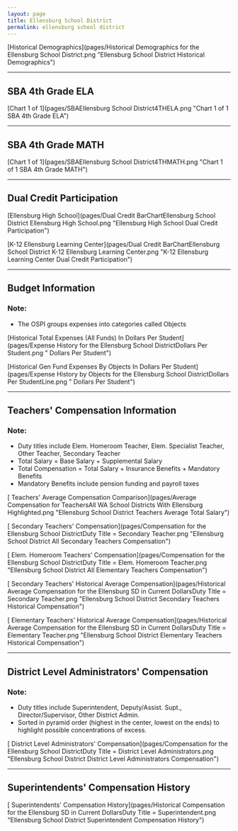 ```yaml
---
layout: page
title: Ellensburg School District
permalink: ellensburg school district
---
```



[Historical Demographics](pages/Historical Demographics for the Ellensburg School District.png "Ellensburg School District Historical Demographics")

___

## SBA 4th Grade ELA

[Chart 1 of 1](pages/SBAEllensburg School District4THELA.png "Chart 1 of 1 SBA 4th Grade ELA")


___

## SBA 4th Grade MATH

[Chart 1 of 1](pages/SBAEllensburg School District4THMATH.png "Chart 1 of 1 SBA 4th Grade MATH")


___

## Dual Credit Participation

[Ellensburg High School](pages/Dual Credit BarChartEllensburg School District Ellensburg High School.png "Ellensburg High School Dual Credit Participation")

[K-12 Ellensburg Learning Center](pages/Dual Credit BarChartEllensburg School District K-12 Ellensburg Learning Center.png "K-12 Ellensburg Learning Center Dual Credit Participation")


___

## Budget Information
### Note:
- The OSPI groups expenses into categories called Objects

[Historical Total Expenses (All Funds) In Dollars Per Student](pages/Expense History for the Ellensburg School DistrictDollars Per Student.png " Dollars Per Student")

[Historical Gen Fund Expenses By Objects In Dollars Per Student](pages/Expense History by Objects for the Ellensburg School DistrictDollars Per StudentLine.png " Dollars Per Student")


___

## Teachers' Compensation Information
### Note:
- Duty titles include Elem. Homeroom Teacher, Elem. Specialist Teacher, Other Teacher, Secondary Teacher
- Total Salary = Base Salary + Supplemental Salary
- Total Compensation = Total Salary + Insurance Benefits + Mandatory Benefits
- Mandatory Benefits include pension funding and payroll taxes

[ Teachers' Average Compensation Comparison](pages/Average Compensation for TeachersAll WA School Districts With Ellensburg Highlighted.png "Ellensburg School District Teachers Average Total Salary")

[ Secondary Teachers' Compensation](pages/Compensation for the Ellensburg School DistrictDuty Title = Secondary Teacher.png "Ellensburg School District All Secondary Teachers Compensation")

[ Elem. Homeroom Teachers' Compensation](pages/Compensation for the Ellensburg School DistrictDuty Title = Elem. Homeroom Teacher.png "Ellensburg School District All Elementary Teachers Compensation")

[ Secondary Teachers' Historical Average Compensation](pages/Historical Average Compensation for the Ellensburg SD in Current DollarsDuty Title = Secondary Teacher.png "Ellensburg School District Secondary Teachers Historical Compensation")

[ Elementary Teachers' Historical Average Compensation](pages/Historical Average Compensation for the Ellensburg SD in Current DollarsDuty Title = Elementary Teacher.png "Ellensburg School District Elementary Teachers Historical Compensation")


___

## District Level Administrators' Compensation

### Note:
- Duty titles include Superintendent, Deputy/Assist. Supt., Director/Supervisor, Other District Admin.
- Sorted in pyramid order (highest in the center, lowest on the ends) to highlight possible concentrations of excess.

[ District Level Administrators' Compensation](pages/Compensation for the Ellensburg School DistrictDuty Title = District Level Administrators.png "Ellensburg School District District Level Administrators Compensation")


___

## Superintendents' Compensation History

[ Superintendents' Compensation History](pages/Historical Compensation for the Ellensburg SD in Current DollarsDuty Title = Superintendent.png "Ellensburg School District Superintendent Compensation History")

